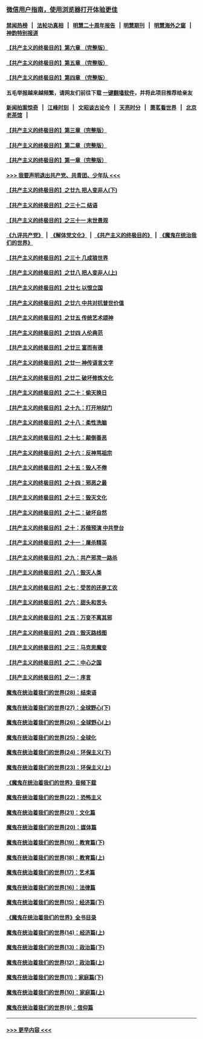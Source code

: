 ### [微信用户指南，使用浏览器打开体验更佳](https://github.com/gfw-breaker/banned-news1/blob/master/indexes/wechat-guide.md?t=0)
#### [禁闻热榜](热点新闻.md?t=0)  &nbsp;&nbsp;|&nbsp;&nbsp; [法轮功真相](https://github.com/gfw-breaker/truth/blob/master/README.md?t=0) &nbsp;&nbsp;|&nbsp;&nbsp; [明慧二十周年报告](https://github.com/gfw-breaker/mh-reports/blob/master/README.md?t=0) &nbsp;&nbsp;|&nbsp;&nbsp;[明慧期刊](https://github.com/gfw-breaker/mh-qikan) &nbsp;&nbsp;|&nbsp;&nbsp; [明慧海外之窗](https://github.com/gfw-breaker/mh-news/blob/master/README.md?t=0) &nbsp;&nbsp;|&nbsp;&nbsp; [神韵特别报道](https://github.com/gfw-breaker/mh-news/blob/master/shenyun.md?t=0)
#### [【共产主义的终极目的】第六章 （完整版）](../pages/nsc422/n11428913.md?t=02171502) 
#### [【共产主义的终极目的】第五章 （完整版）](../pages/nsc422/n11428912.md?t=02171502) 
#### [【共产主义的终极目的】第四章 （完整版）](../pages/nsc422/n11428907.md?t=02171502) 
#### 五毛举报越来越频繁，请网友们前往下载 [一键翻墙软件](https://github.com/gfw-breaker/ssr-accounts)，并将此项目推荐给亲友
#### [新闻拍案惊奇](https://github.com/gfw-breaker/banned-news1/blob/master/pages/link4.md) &nbsp;&nbsp;|&nbsp;&nbsp; [江峰时刻](https://github.com/gfw-breaker/banned-news1/blob/master/pages/link4.md) &nbsp;&nbsp;|&nbsp;&nbsp; [文昭谈古论今](https://github.com/gfw-breaker/banned-news1/blob/master/pages/link4.md) &nbsp;&nbsp;|&nbsp;&nbsp; [天亮时分](https://github.com/gfw-breaker/banned-news1/blob/master/pages/link4.md) &nbsp;&nbsp;|&nbsp;&nbsp; [萧茗看世界](https://github.com/gfw-breaker/banned-news1/blob/master/pages/link4.md) &nbsp;&nbsp;|&nbsp;&nbsp; [北京老茶馆](https://github.com/gfw-breaker/banned-news1/blob/master/pages/link4.md) &nbsp;&nbsp;|&nbsp;&nbsp; 
#### [【共产主义的终极目的】第三章（完整版）](../pages/nsc422/n11428848.md?t=02171502) 
#### [【共产主义的终极目的】第二章（完整版）](../pages/nsc422/n11428831.md?t=02171502) 
#### [【共产主义的终极目的】第一章（完整版）](../pages/nsc422/n11417651.md?t=02171502) 
#### [>>> 我要声明退出共产党、共青团、少年队 <<<](https://github.com/begood0513/goodnews/blob/master/quit/letter.md) 
#### [【共产主义的终极目的】之廿九 把人变非人(下)](../pages/nsc422/n11344140.md?t=02171502) 
#### [【共产主义的终极目的】之三十二 结语](../pages/nsc422/n11360535.md?t=02171502) 
#### [【共产主义的终极目的】之三十一 末世景观](../pages/nsc422/n11351129.md?t=02171502) 
#### [《九评共产党》](https://github.com/begood0513/9ping.md/blob/master/README.md) &nbsp;|&nbsp; [《解体党文化》](../../../../jtdwh.md/blob/master/README.md)  &nbsp;|&nbsp; [《共产主义的终极目的》](../../../../gczydzjmd.md/blob/master/README.md) &nbsp;|&nbsp; [《魔鬼在统治我们的世界》](../../../../mgztzwmdsj.md/blob/master/README.md) 
#### [【共产主义的终极目的】之三十 几成狼世界](../pages/nsc422/n11348280.md?t=02171502) 
#### [【共产主义的终极目的】之廿八 把人变非人(上)](../pages/nsc422/n11340492.md?t=02171502) 
#### [【共产主义的终极目的】之廿七 以恨立国](../pages/nsc422/n11336944.md?t=02171502) 
#### [【共产主义的终极目的】之廿六 中共对抗普世价值](../pages/nsc422/n11324785.md?t=02171502) 
#### [【共产主义的终极目的】之廿五 传统艺术颂神](../pages/nsc422/n11296396.md?t=02171502) 
#### [【共产主义的终极目的】之廿四 人伦典范](../pages/nsc422/n11296397.md?t=02171502) 
#### [【共产主义的终极目的】之廿三 富而有德](../pages/nsc422/n11283598.md?t=02171502) 
#### [【共产主义的终极目的】之廿一 神传语言文字](../pages/nsc422/n11263265.md?t=02171502) 
#### [【共产主义的终极目的】之廿二 破坏修炼文化](../pages/nsc422/n11245728.md?t=02171502) 
#### [【共产主义的终极目的】之二十：偷天换日](../pages/nsc422/n11238846.md?t=02171502) 
#### [【共产主义的终极目的】之十九：打开地狱门](../pages/nsc422/n11206376.md?t=02171502) 
#### [【共产主义的终极目的】之十八：柔性洗脑](../pages/nsc422/n11199994.md?t=02171502) 
#### [【共产主义的终极目的】之十七：颠倒善恶](../pages/nsc422/n11179782.md?t=02171502) 
#### [【共产主义的终极目的】之十六：反神骂祖宗](../pages/nsc422/n11166798.md?t=02171502) 
#### [【共产主义的终极目的】之十五：毁人不倦](../pages/nsc422/n11166792.md?t=02171502) 
#### [【共产主义的终极目的】之十四：邪恶之最](../pages/nsc422/n11150249.md?t=02171502) 
#### [【共产主义的终极目的】之十三：毁灭文化](../pages/nsc422/n11135227.md?t=02171502) 
#### [【共产主义的终极目的】之十二：破坏自然](../pages/nsc422/n11135214.md?t=02171502) 
#### [【共产主义的终极目的】之十：苏俄预演 中共登台](../pages/nsc422/n11118424.md?t=02171502) 
#### [【共产主义的终极目的】之十一：屠杀精英](../pages/nsc422/n11118442.md?t=02171502) 
#### [【共产主义的终极目的】之九：共产邪灵一路杀](../pages/nsc422/n11114139.md?t=02171502) 
#### [【共产主义的终极目的】之八：毁灭人类](../pages/nsc422/n11108503.md?t=02171502) 
#### [【共产主义的终极目的】之七：受苦的还是工农](../pages/nsc422/n11101809.md?t=02171502) 
#### [【共产主义的终极目的】之六：甜头和苦头](../pages/nsc422/n11096971.md?t=02171502) 
#### [【共产主义的终极目的】之五：万变不离其邪](../pages/nsc422/n11091285.md?t=02171502) 
#### [【共产主义的终极目的】之四：毁灭路线图](../pages/nsc422/n11086284.md?t=02171502) 
#### [【共产主义的终极目的】之三：马克思魔变](../pages/nsc422/n11061941.md?t=02171502) 
#### [【共产主义的终极目的】之二：中心之国](../pages/nsc422/n11047728.md?t=02171502) 
#### [【共产主义的终极目的】之一：序言](../pages/nsc422/n11086077.md?t=02171502) 
#### [魔鬼在统治着我们的世界(28)：结束语](../pages/nsc422/n10936246.md?t=02171502) 
#### [魔鬼在统治着我们的世界(27)：全球野心(下)](../pages/nsc422/n10928319.md?t=02171502) 
#### [魔鬼在统治着我们的世界(26)：全球野心(上)](../pages/nsc422/n10900318.md?t=02171502) 
#### [魔鬼在统治着我们的世界(25)：全球化](../pages/nsc422/n10788205.md?t=02171502) 
#### [魔鬼在统治着我们的世界(24)：环保主义(下)](../pages/nsc422/n10695307.md?t=02171502) 
#### [魔鬼在统治着我们的世界(23)：环保主义(上)](../pages/nsc422/n10688613.md?t=02171502) 
#### [《魔鬼在统治着我们的世界》音频下载](../pages/nsc422/n10635553.md?t=02171502) 
#### [魔鬼在统治着我们的世界(22)：恐怖主义](../pages/nsc422/n10614727.md?t=02171502) 
#### [魔鬼在统治着我们的世界(21)：文化篇](../pages/nsc422/n10597706.md?t=02171502) 
#### [魔鬼在统治着我们的世界(20)：媒体篇](../pages/nsc422/n10586579.md?t=02171502) 
#### [魔鬼在统治着我们的世界(19)：教育篇(下)](../pages/nsc422/n10564808.md?t=02171502) 
#### [魔鬼在统治着我们的世界(18)：教育篇(上)](../pages/nsc422/n10526970.md?t=02171502) 
#### [魔鬼在统治着我们的世界(17)：艺术篇](../pages/nsc422/n10499093.md?t=02171502) 
#### [魔鬼在统治着我们的世界(16)：法律篇](../pages/nsc422/n10485969.md?t=02171502) 
#### [魔鬼在统治着我们的世界(15)：经济篇(下)](../pages/nsc422/n10469975.md?t=02171502) 
#### [《魔鬼在统治着我们的世界》全书目录](../pages/nsc422/n10464261.md?t=02171502) 
#### [魔鬼在统治着我们的世界(14)：经济篇(上)](../pages/nsc422/n10457370.md?t=02171502) 
#### [魔鬼在统治着我们的世界(13)：政治篇(下)](../pages/nsc422/n10448270.md?t=02171502) 
#### [魔鬼在统治着我们的世界(12)：政治篇(上)](../pages/nsc422/n10444576.md?t=02171502) 
#### [魔鬼在统治着我们的世界(11)：家庭篇(下)](../pages/nsc422/n10440961.md?t=02171502) 
#### [魔鬼在统治着我们的世界(10)：家庭篇(上)](../pages/nsc422/n10435448.md?t=02171502) 
#### [魔鬼在统治着我们的世界(9)：信仰篇](../pages/nsc422/n10432159.md?t=02171502) 

----
#### [ >>> 更早内容 <<< ](../indexes/nsc422-earlier.md)
